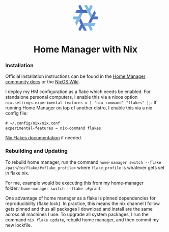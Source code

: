 <div align="center">
  <a href="https://github.com/gstoltman/home-manager">
    <img src="assets/nix-snowflake.svg" alt="Logo" width="80" height="80">
  </a>

  <h1 align="center">Home Manager with Nix</h1>
</div>

### Installation

Official installation instructions can be found in the [Home
Manager community docs](https://nix-community.github.io/home-manager/) or the
[NixOS Wiki](https://nixos.wiki/wiki/Home_Manager).

I deploy my HM configuration as a flake which needs be enabled.
For standalone personal computers, I enable this via a nixos
option `nix.settings.experimental-features = [ "nix-command" "flakes" ];`.
If running Home Manager on top of another distro, I enable this
via a nix config file:
```
# ~/.config/nix/nix.conf
experimental-features = nix-command flakes 
```
[Nix Flakes documentation](https://nixos.wiki/wiki/Flakes) if
needed.

### Rebuilding and Updating
To rebuild home manager, run the command `home-manager switch
--flake /path/to/flake/#<flake_profile>` where `flake_profile` is
whatever gets set in flake.nix.

For me, example would be executing this from my home-manager folder:`'home-manager switch --flake .#grant`

One advantage of home manager as a flake is pinned dependencies for reproducibility (flake.lock).
In practice, this means the nix channel I follow gets pinned and
thus all packages I download and install are the same across
all machines I use. To upgrade all system packages, I run the
command ```nix flake update```, rebuild home manager, and then 
commit my new lockfile.

